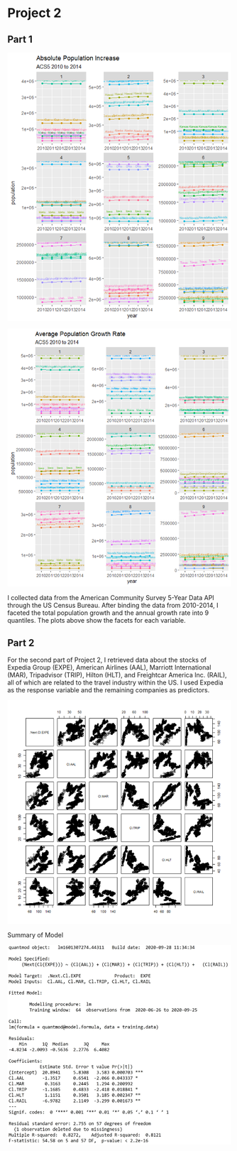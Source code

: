 # Project 2

## Part 1

![](p2p1.png)

![](p2p1growth.png)

I collected data from the American Community Survey 5-Year Data API through the US Census Bureau. After binding the data from 2010-2014, I faceted the total population growth
and the annual growth rate into 9 quantiles. The plots above show the facets for each variable.

## Part 2

For the second part of Project 2, I retrieved data about the stocks of Expedia Group (EXPE), American Airlines (AAL), Marriott International (MAR), Tripadvisor (TRIP), Hilton (HLT), and Freightcar America Inc. (RAIL), all of which are related to the travel industry within the US. I used Expedia as the response variable and the remaining companies as predictors. 

![](expe6x6.png)

Summary of Model

<img src="model_summary.jpg" width="525" height="450" />
